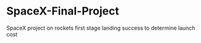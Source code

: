 # SpaceX-Final-Project
SpaceX project on rockets first stage landing success to determine launch cost
